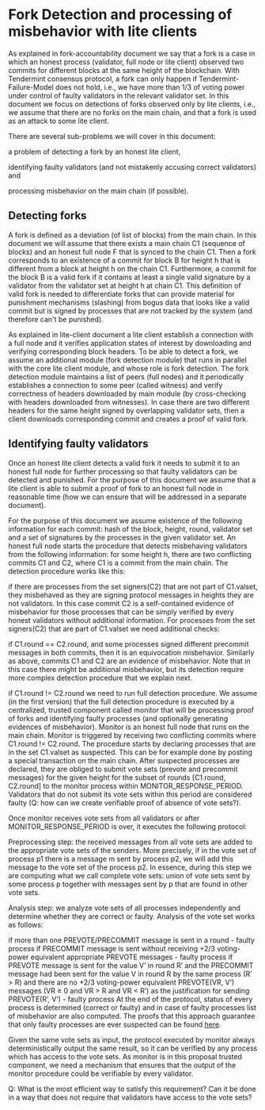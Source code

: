 # Fork Detection and processing of misbehavior with lite clients

As explained in fork-accountability document we say that a fork is a case in which an honest process (validator, full node or lite client) observed two commits for different blocks at the same height of the blockchain. With Tendermint consensus protocol, a fork can only happen if Tendermint-Failure-Model does not hold, i.e., we have more than 1/3 of voting power under control of faulty validators in the relevant validator set. In this document we focus on detections of forks observed only by lite clients, i.e., we assume that there are no forks on the main chain, and that a fork is used as an attack to some lite client.

There are several sub-problems we will cover in this document:

a problem of detecting a fork by an honest lite client,

identifying faulty validators (and not mistakenly accusing correct validators) and

processing misbehavior on the main chain (if possible).

## Detecting forks

A fork is defined as a deviation (of list of blocks) from the main chain. In this document we will assume that there exists a main chain C1 (sequence of blocks) and an honest full node F that is synced to the chain C1. Then a fork corresponds to an existence of a commit for block B for height h that is different from a block at height h on the chain C1. Furthermore, a commit for the block B is a valid fork if it contains at least a single valid signature by a validator from the validator set at height h at chain C1. This definition of valid fork is needed to differentiate forks that can provide material for punishment mechanisms (slashing) from bogus data that looks like a valid commit but is signed by processes that are not tracked by the system (and therefore can't be punished).

As explained in lite-client document a lite client establish a connection with a full node and it verifies application states of interest by downloading and verifying corresponding block headers. To be able to detect a fork, we assume an additional module (fork detection module) that runs in parallel with the core lite client module, and whose role is fork detection. The fork detection module maintains a list of peers (full nodes) and it periodically establishes a connection to some peer (called witness) and verify correctness of headers downloaded by main module (by cross-checking with headers downloaded from witnesses). In case there are two different headers for the same height signed by overlapping validator sets, then a client downloads corresponding commit and creates a proof of valid fork.

## Identifying faulty validators

Once an honest lite client detects a valid fork it needs to submit it to an honest full node for further processing so that faulty validators can be detected and punished. For the purpose of this document we assume that a lite client is able to submit a proof of fork to an honest full node in reasonable time (how we can ensure that will be addressed in a separate document).

For the purpose of this document we assume existence of the following information for each commit: hash of the block, height, round, validator set and a set of signatures by the processes in the given validator set. An honest full node starts the procedure that detects misbehaving validators from the following information: for some height h, there are two conflicting commits C1 and C2, where C1 is a commit from the main chain. The detection procedure works like this:

if there are processes from the set signers(C2) that are not part of C1.valset, they misbehaved as they are signing protocol messages in heights they are not validators. In this case commit C2 is a self-contained evidence of misbehavior for those processes that can be simply verified by every honest validators without additional information.
For processes from the set signers(C2) that are part of C1.valset we need additional checks:

if C1.round == C2.round, and some processes signed different precommit messages in both commits, then it is an equivocation misbehavior. Similarly as above, commits C1 and C2 are an evidence of misbehavior. Note that in this case there might be additional misbehavior, but its detection require more complex detection procedure that we explain next.

if C1.round != C2.round we need to run full detection procedure. We assume (in the first version) that the full detection procedure is executed by a centralized, trusted component called monitor that will be processing proof of forks and identifying faulty processes (and optionally generating evidences of misbehavior). Monitor is an honest full node that runs on the main chain. Monitor is triggered by receiving two conflicting commits where C1.round != C2.round. The procedure starts by declaring processes that are in the set C1.valset as suspected. This can be for example done by posting a special transaction on the main chain. After suspected processes are declared, they are obliged to submit vote sets (prevote and precommit messages) for the given height for the subset of rounds [C1.round, C2.round] to the monitor process within MONITOR_RESPONSE_PERIOD. Validators that do not submit its vote sets within this period are considered faulty (Q: how can we create verifiable proof of absence of vote sets?).

Once monitor receives vote sets from all validators or after MONITOR_RESPONSE_PERIOD is over, it executes the following protocol:

Preprocessing step: the received messages from all vote sets are added to the appropriate vote sets of the senders. More precisely, if in the vote set of process p1 there is a message m sent by process p2, we will add this message to the vote set of the process p2. In essence, during this step we are computing what we call complete vote sets: union of vote sets sent by some process p together with messages sent by p that are found in other vote sets.

Analysis step: we analyze vote sets of all processes independently and determine whether they are correct or faulty. Analysis of the vote set works as follows:

if more than one PREVOTE/PRECOMMIT message is sent in a round - faulty process
if PRECOMMIT message is sent without receiving +2/3 voting-power equivalent appropriate PREVOTE messages - faulty process
if PREVOTE message is sent for the value V’ in round R’ and the PRECOMMIT message had been sent for the value V in round R by the same process (R’ > R) and there are no +2/3 voting-power equivalent PREVOTE(VR, V’) messages (VR ≥ 0 and VR > R and VR < R’) as the justification for sending PREVOTE(R’, V’) - faulty process
At the end of the protocol, status of every process is determined (correct or faulty) and in case of faulty processes list of misbehavior are also computed. The proofs that this approach guarantee that only faulty processes are ever suspected can be found [here](https://docs.google.com/document/d/11ZhMsCj3y7zIZz4udO9l25xqb0kl7gmWqNpGVRzOeyY/edit).

Given the same vote sets as input, the protocol executed by monitor always deterministically output the same result, so it can be verified by any process which has access to the vote sets. As monitor is in this proposal trusted component, we need a mechanism that ensures that the output of the monitor procedure could be verifiable by every validator.

Q: What is the most efficient way to satisfy this requirement? Can it be done in a way that does not require that validators have access to the vote sets?
